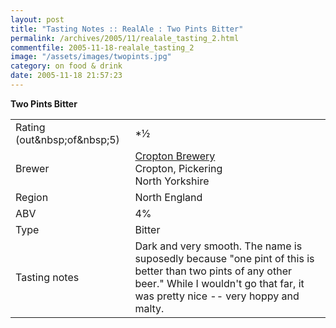 ```yaml
---
layout: post
title: "Tasting Notes :: RealAle : Two Pints Bitter"
permalink: /archives/2005/11/realale_tasting_2.html
commentfile: 2005-11-18-realale_tasting_2
image: "/assets/images/twopints.jpg"
category: on food & drink
date: 2005-11-18 21:57:23
---
```


**Two Pints Bitter**

<table>
<tbody>
<tr class="odd">
<td>Rating (out&amp;nbsp;of&amp;nbsp;5)</td>
<td><strong></strong>*½</td>
</tr>
<tr class="even">
<td>Brewer</td>
<td><a href="http://croptonbrewery.co.uk/">Cropton Brewery</a><br />
Cropton, Pickering<br />
North Yorkshire</td>
</tr>
<tr class="odd">
<td>Region</td>
<td>North England</td>
</tr>
<tr class="even">
<td>ABV</td>
<td>4%</td>
</tr>
<tr class="odd">
<td>Type</td>
<td>Bitter</td>
</tr>
<tr class="even">
<td>Tasting notes</td>
<td>Dark and very smooth. The name is suposedly because &quot;one pint of this is better than two pints of any other beer.&quot; While I wouldn't go that far, it was pretty nice -- very hoppy and malty.</td>
</tr>
</tbody>
</table>
